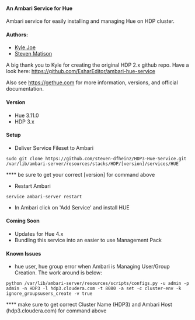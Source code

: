 #### An Ambari Service for Hue
Ambari service for easily installing and managing Hue on HDP cluster.

#### Authors: 
  - [Kyle Joe](https://github.com/EsharEditor)
  - [Steven Matison](https://github.com/steven-dfheinz)

A big thank you to Kyle for creating the original HDP 2.x github repo. 
Have a look here:  https://github.com/EsharEditor/ambari-hue-service

Also see https://gethue.com for more information, versions, and official documentation.

#### Version
- Hue 3.11.0
- HDP 3.x

#### Setup
- Deliver Service Fileset to Ambari   
``` 
sudo git clone https://github.com/steven-dfheinz/HDP3-Hue-Service.git /var/lib/ambari-server/resources/stacks/HDP/[version]/services/HUE
```

  **** be sure to get your correct [version] for command above

- Restart Ambari
```
service ambari-server restart
```
- In Ambari click on 'Add Service' and install HUE

#### Coming Soon
- Updates for Hue 4.x
- Bundling this service into an easier to use Management Pack

#### Known Issues
- hue user, hue group error when Ambari is Managing User/Group Creation. The work around is below:
```
python /var/lib/ambari-server/resources/scripts/configs.py -u admin -p admin -n HDP3 -l hdp3.cloudera.com -t 8080 -a set -c cluster-env -k  ignore_groupsusers_create -v true
```

  **** make sure to get correct Cluster Name (HDP3) and Ambari Host (hdp3.cloudera.com) for command above